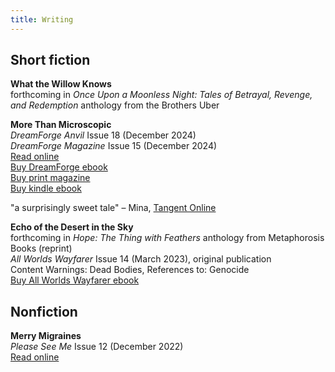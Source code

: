 ```yaml
---
title: Writing
---
```


## Short fiction
**What the Willow Knows**
<br>forthcoming in _Once Upon a Moonless Night: Tales of Betrayal, Revenge, and Redemption_ anthology from the Brothers Uber

**More Than Microscopic**
<br>_DreamForge Anvil_ Issue 18 (December 2024)
<br>_DreamForge Magazine_ Issue 15 (December 2024)
<br>[Read online](https://dreamforge.mywebportal.app/dreamforge/stories/show/more-than-microscopic-erin-darrow)
<br>[Buy DreamForge ebook](https://dreamforgemagazine.com/product/dreamforge-anvil-issue-18-epub-mobi-pdf/)
<br>[Buy print magazine](https://a.co/d/1itSqtL)
<br>[Buy kindle ebook](https://a.co/d/ejVnNjb)

"a surprisingly sweet tale" – Mina, [Tangent Online](https://tangentonline.com/e-market-quarterly/dreamforge-anvil-18-winter-2024/)

**Echo of the Desert in the Sky**
<br>forthcoming in _Hope: The Thing with Feathers_ anthology from Metaphorosis Books (reprint)
<br>_All Worlds Wayfarer_ Issue 14 (March 2023), original publication
<br>Content Warnings: Dead Bodies, References to: Genocide
<br>[Buy All Worlds Wayfarer ebook](https://a.co/d/0O1kxLa)

## Nonfiction
**Merry Migraines**
<br>_Please See Me_ Issue 12 (December 2022)
<br>[Read online](https://pleaseseeme.com/issue-12-diagnosis/nonfiction/merry-migraines-psm-12-cnf-erin-darrow/)
